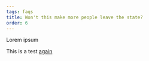 ```yaml
---
tags: faqs
title: Won't this make more people leave the state?
order: 6
---
```


Lorem ipsum

This is a test [again](https://google.com/)
